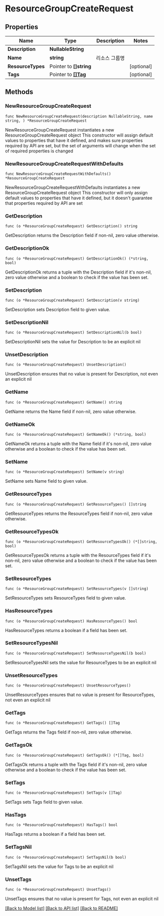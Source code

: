 # ResourceGroupCreateRequest

## Properties

Name | Type | Description | Notes
------------ | ------------- | ------------- | -------------
**Description** | **NullableString** |  | 
**Name** | **string** | 리소스 그룹명 | 
**ResourceTypes** | Pointer to **[]string** |  | [optional] 
**Tags** | Pointer to [**[]Tag**](Tag.md) |  | [optional] 

## Methods

### NewResourceGroupCreateRequest

`func NewResourceGroupCreateRequest(description NullableString, name string, ) *ResourceGroupCreateRequest`

NewResourceGroupCreateRequest instantiates a new ResourceGroupCreateRequest object
This constructor will assign default values to properties that have it defined,
and makes sure properties required by API are set, but the set of arguments
will change when the set of required properties is changed

### NewResourceGroupCreateRequestWithDefaults

`func NewResourceGroupCreateRequestWithDefaults() *ResourceGroupCreateRequest`

NewResourceGroupCreateRequestWithDefaults instantiates a new ResourceGroupCreateRequest object
This constructor will only assign default values to properties that have it defined,
but it doesn't guarantee that properties required by API are set

### GetDescription

`func (o *ResourceGroupCreateRequest) GetDescription() string`

GetDescription returns the Description field if non-nil, zero value otherwise.

### GetDescriptionOk

`func (o *ResourceGroupCreateRequest) GetDescriptionOk() (*string, bool)`

GetDescriptionOk returns a tuple with the Description field if it's non-nil, zero value otherwise
and a boolean to check if the value has been set.

### SetDescription

`func (o *ResourceGroupCreateRequest) SetDescription(v string)`

SetDescription sets Description field to given value.


### SetDescriptionNil

`func (o *ResourceGroupCreateRequest) SetDescriptionNil(b bool)`

 SetDescriptionNil sets the value for Description to be an explicit nil

### UnsetDescription
`func (o *ResourceGroupCreateRequest) UnsetDescription()`

UnsetDescription ensures that no value is present for Description, not even an explicit nil
### GetName

`func (o *ResourceGroupCreateRequest) GetName() string`

GetName returns the Name field if non-nil, zero value otherwise.

### GetNameOk

`func (o *ResourceGroupCreateRequest) GetNameOk() (*string, bool)`

GetNameOk returns a tuple with the Name field if it's non-nil, zero value otherwise
and a boolean to check if the value has been set.

### SetName

`func (o *ResourceGroupCreateRequest) SetName(v string)`

SetName sets Name field to given value.


### GetResourceTypes

`func (o *ResourceGroupCreateRequest) GetResourceTypes() []string`

GetResourceTypes returns the ResourceTypes field if non-nil, zero value otherwise.

### GetResourceTypesOk

`func (o *ResourceGroupCreateRequest) GetResourceTypesOk() (*[]string, bool)`

GetResourceTypesOk returns a tuple with the ResourceTypes field if it's non-nil, zero value otherwise
and a boolean to check if the value has been set.

### SetResourceTypes

`func (o *ResourceGroupCreateRequest) SetResourceTypes(v []string)`

SetResourceTypes sets ResourceTypes field to given value.

### HasResourceTypes

`func (o *ResourceGroupCreateRequest) HasResourceTypes() bool`

HasResourceTypes returns a boolean if a field has been set.

### SetResourceTypesNil

`func (o *ResourceGroupCreateRequest) SetResourceTypesNil(b bool)`

 SetResourceTypesNil sets the value for ResourceTypes to be an explicit nil

### UnsetResourceTypes
`func (o *ResourceGroupCreateRequest) UnsetResourceTypes()`

UnsetResourceTypes ensures that no value is present for ResourceTypes, not even an explicit nil
### GetTags

`func (o *ResourceGroupCreateRequest) GetTags() []Tag`

GetTags returns the Tags field if non-nil, zero value otherwise.

### GetTagsOk

`func (o *ResourceGroupCreateRequest) GetTagsOk() (*[]Tag, bool)`

GetTagsOk returns a tuple with the Tags field if it's non-nil, zero value otherwise
and a boolean to check if the value has been set.

### SetTags

`func (o *ResourceGroupCreateRequest) SetTags(v []Tag)`

SetTags sets Tags field to given value.

### HasTags

`func (o *ResourceGroupCreateRequest) HasTags() bool`

HasTags returns a boolean if a field has been set.

### SetTagsNil

`func (o *ResourceGroupCreateRequest) SetTagsNil(b bool)`

 SetTagsNil sets the value for Tags to be an explicit nil

### UnsetTags
`func (o *ResourceGroupCreateRequest) UnsetTags()`

UnsetTags ensures that no value is present for Tags, not even an explicit nil

[[Back to Model list]](../README.md#documentation-for-models) [[Back to API list]](../README.md#documentation-for-api-endpoints) [[Back to README]](../README.md)


